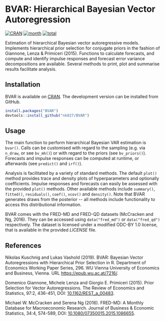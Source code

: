 BVAR: Hierarchical Bayesian Vector Autoregression
=======

[![CRAN](http://www.r-pkg.org/badges/version/BVAR)](http://cran.r-project.org/package=BVAR)
[![month](http://cranlogs.r-pkg.org/badges/BVAR)](http://www.r-pkg.org/pkg/BVAR)
[![total](http://cranlogs.r-pkg.org/badges/grand-total/BVAR)](http://www.r-pkg.org/pkg/BVAR)

Estimation of hierarchical Bayesian vector autoregressive models. Implements hierarchical prior selection for conjugate priors in the fashion of Giannone, Lenza & Primiceri (2015). Functions to calculate forecasts, and compute and identify impulse responses and forecast error variance decompositions are available. Several methods to print, plot and summarise results facilitate analysis.

Installation
-------

BVAR is available on [CRAN](https://CRAN.R-project.org/package=BVAR). The development version can be installed from GitHub.
``` r
install.packages("BVAR")
devtools::install_github("nk027/BVAR")
```

Usage
-------

The main function to perform hierarchical Bayesian VAR estimation is `bvar()`. Calls can be customised with regard to the sampling (e.g. via `n_draw`, or see `bv_mh()`) or with regard to the priors (see `bv_priors()`). Forecasts and impulse responses can be computed at runtime, or afterwards (see `predict()` and `irf()`).

Analysis is facilitated by a variety of standard methods. The default `plot()` method provides trace and density plots of hyperparameters and optionally coefficients. Impulse responses and forecasts can easily be assessed with the provided `plot()` methods. Other available methods include `summary()`, `fitted()`, `residuals()`, `coef()`, `vcov()` and `density()`. Note that BVAR generates draws from the posterior -- all methods include functionality to access this distributional information.

BVAR comes with the FRED-MD and FRED-QD datasets (McCracken and Ng, 2016). They can be accessed using `data("fred_md")` or `data("fred_qd")` respectively. The dataset is licensed under a modified ODC-BY 1.0 license, that is available in the provided *LICENSE* file.

References
-------

Nikolas Kuschnig and Lukas Vashold (2019). BVAR: Bayesian Vector Autoregressions with Hierarchical Prior Selection in R. Department of Economics Working Paper Series, 296. WU Vienna University of Economics and Business, Vienna. URL <https://epub.wu.ac.at/7216/>.

Domenico Giannone, Michele Lenza and Giorgio E. Primiceri (2015). Prior Selection for Vector Autoregressions. The Review of Economics and Statistics, 97:2, 436-451, DOI: [10.1162/REST_a_00483](dx.doi.org/10.1162/REST_a_00483.).

Michael W. McCracken and Serena Ng (2016). FRED-MD: A Monthly Database for Macroeconomic Research. Journal of Business & Economic Statistics, 34:4, 574-589, DOI: [10.1080/07350015.2015.1086655](dx.doi.org/10.1080/07350015.2015.1086655).
